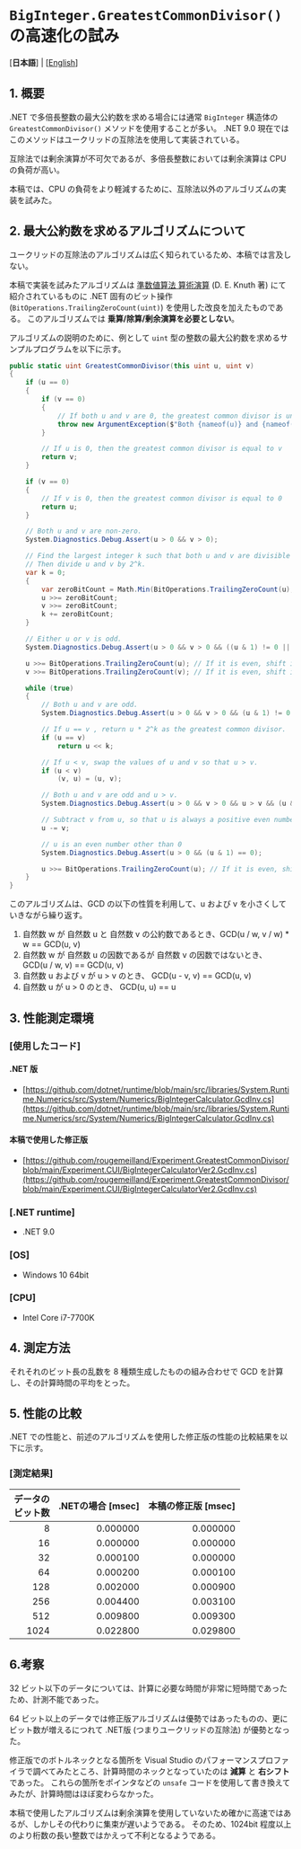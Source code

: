 # `BigInteger.GreatestCommonDivisor()` の高速化の試み

[**日本語**] | [[English](README.md)]

## 1. 概要

.NET で多倍長整数の最大公約数を求める場合には通常 `BigInteger` 構造体の `GreatestCommonDivisor()` メソッドを使用することが多い。
.NET 9.0 現在ではこのメソッドはユークリッドの互除法を使用して実装されている。

互除法では剰余演算が不可欠であるが、多倍長整数においては剰余演算は CPU の負荷が高い。

本稿では、CPU の負荷をより軽減するために、互除法以外のアルゴリズムの実装を試みた。

## 2. 最大公約数を求めるアルゴリズムについて

ユークリッドの互除法のアルゴリズムは広く知られているため、本稿では言及しない。

本稿で実装を試みたアルゴリズムは
[準数値算法 算術演算](https://www.amazon.co.jp/%E6%BA%96%E6%95%B0%E5%80%A4%E7%AE%97%E6%B3%95%E2%80%95%E7%AE%97%E8%A1%93%E6%BC%94%E7%AE%97-art-computer-programming-4/dp/4781904262) (D. E. Knuth 著)
にて紹介されているものに .NET 固有のビット操作 (`BitOperations.TrailingZeroCount(uint)`) を使用した改良を加えたものである。
このアルゴリズムでは **乗算/除算/剰余演算を必要としない**。

<!-- 原語版=> [The Art of Computer Programming Volume 2 - Seminumerical algorithms](https://en.wikipedia.org/wiki/The_Art_of_Computer_Programming) (D. E. Knuth 著) "Chapter 4 – Arithmetic" -->

アルゴリズムの説明のために、例として `uint` 型の整数の最大公約数を求めるサンプルプログラムを以下に示す。

```c#
public static uint GreatestCommonDivisor(this uint u, uint v)
{
    if (u == 0)
    {
        if (v == 0)
        {
            // If both u and v are 0, the greatest common divisor is undefined.
            throw new ArgumentException($"Both {nameof(u)} and {nameof(v)} are 0. The greatest common divisor of 0 and 0 is undefined.");
        }

        // If u is 0, then the greatest common divisor is equal to v
        return v;
    }

    if (v == 0)
    {
        // If v is 0, then the greatest common divisor is equal to 0
        return u;
    }

    // Both u and v are non-zero.
    System.Diagnostics.Debug.Assert(u > 0 && v > 0);

    // Find the largest integer k such that both u and v are divisible by 2^k.
    // Then divide u and v by 2^k.
    var k = 0;
    {
        var zeroBitCount = Math.Min(BitOperations.TrailingZeroCount(u), BitOperations.TrailingZeroCount(v));
        u >>= zeroBitCount;
        v >>= zeroBitCount;
        k += zeroBitCount;
    }

    // Either u or v is odd.
    System.Diagnostics.Debug.Assert(u > 0 && v > 0 && ((u & 1) != 0 || (v & 1) != 0));

    u >>= BitOperations.TrailingZeroCount(u); // If it is even, shift it right until it becomes odd.
    v >>= BitOperations.TrailingZeroCount(v); // If it is even, shift it right until it becomes odd.

    while (true)
    {
        // Both u and v are odd.
        System.Diagnostics.Debug.Assert(u > 0 && v > 0 && (u & 1) != 0 && (v & 1) != 0);

        // If u == v , return u * 2^k as the greatest common divisor.
        if (u == v)
            return u << k;

        // If u < v, swap the values ​​of u and v so that u > v.
        if (u < v)
            (v, u) = (u, v);

        // Both u and v are odd and u > v.
        System.Diagnostics.Debug.Assert(u > 0 && v > 0 && u > v && (u & 1) != 0 && (v & 1) != 0);

        // Subtract v from u, so that u is always a positive even number.
        u -= v;

        // u is an even number other than 0
        System.Diagnostics.Debug.Assert(u > 0 && (u & 1) == 0);

        u >>= BitOperations.TrailingZeroCount(u); // If it is even, shift it right until it becomes odd.
    }
}
```

このアルゴリズムは、GCD の以下の性質を利用して、u および v を小さくしていきながら繰り返す。
1. 自然数 w が 自然数 u と 自然数 v の公約数であるとき、GCD(u / w, v / w) * w == GCD(u, v)
2. 自然数 w が 自然数 u の因数であるが 自然数 v の因数ではないとき、 GCD(u / w, v) == GCD(u, v)
3. 自然数 u および v が u > v のとき、 GCD(u - v, v) == GCD(u, v)
4. 自然数 u が u > 0 のとき、 GCD(u, u) == u

## 3. 性能測定環境

### [使用したコード]
#### .NET 版
- [https://github.com/dotnet/runtime/blob/main/src/libraries/System.Runtime.Numerics/src/System/Numerics/BigIntegerCalculator.GcdInv.cs](https://github.com/dotnet/runtime/blob/main/src/libraries/System.Runtime.Numerics/src/System/Numerics/BigIntegerCalculator.GcdInv.cs)

#### 本稿で使用した修正版
- [https://github.com/rougemeilland/Experiment.GreatestCommonDivisor/blob/main/Experiment.CUI/BigIntegerCalculatorVer2.GcdInv.cs](https://github.com/rougemeilland/Experiment.GreatestCommonDivisor/blob/main/Experiment.CUI/BigIntegerCalculatorVer2.GcdInv.cs)

### [.NET runtime]
- .NET 9.0

### [OS]
- Windows 10 64bit

### [CPU]
- Intel Core i7-7700K

## 4. 測定方法

それそれのビット長の乱数を 8 種類生成したものの組み合わせで GCD を計算し、その計算時間の平均をとった。

## 5. 性能の比較

.NET での性能と、前述のアルゴリズムを使用した修正版の性能の比較結果を以下に示す。
### [測定結果]
| データの<br/>ビット数 | .NETの場合 [msec] | 本稿の修正版 [msec] |
|--:|--:|--:|
| 8 | 0.000000 | 0.000000 |
| 16 | 0.000000 | 0.000000 |
| 32 | 0.000100 | 0.000000 |
| 64 | 0.000200 | 0.000100 |
| 128 | 0.002000 | 0.000900 |
| 256 | 0.004400 | 0.003100 |
| 512 | 0.009800 | 0.009300 |
| 1024 | 0.022800 | 0.029800 |

## 6.考察

32 ビット以下のデータについては、計算に必要な時間が非常に短時間であったため、計測不能であった。

64 ビット以上のデータでは修正版アルゴリズムは優勢ではあったものの、更にビット数が増えるにつれて .NET版 (つまりユークリッドの互除法) が優勢となった。

修正版でのボトルネックとなる箇所を Visual Studio のパフォーマンスプロファイラで調べてみたところ、計算時間のネックとなっていたのは **減算** と **右シフト** であった。
これらの箇所をポインタなどの `unsafe` コードを使用して書き換えてみたが、計算時間はほぼ変わらなかった。

本稿で使用したアルゴリズムは剰余演算を使用していないため確かに高速ではあるが、しかしその代わりに集束が遅いようである。
そのため、1024bit 程度以上のより桁数の長い整数ではかえって不利となるようである。
